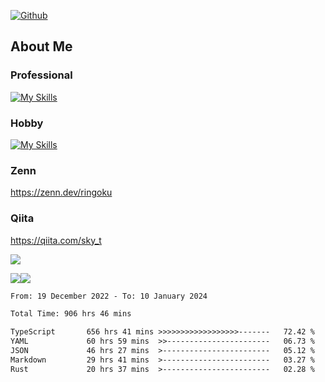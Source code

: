 [![Github](https://img.shields.io/github/followers/skyt-a?label=Follow&style=social)](https://github.com/skyt-a)

## About Me
### Professional
[![My Skills](https://skillicons.dev/icons?i=react,ts,js,nodejs,java,graphql,firebase,githubactions&theme=light)](https://skillicons.dev)
### Hobby
[![My Skills](https://skillicons.dev/icons?i=unity,rust,py&theme=light)](https://skillicons.dev)

### Zenn
https://zenn.dev/ringoku
### Qiita
https://qiita.com/sky_t


![](https://github-profile-summary-cards.vercel.app/api/cards/profile-details?username=skyt-a&theme=default)

![](https://github-profile-summary-cards.vercel.app/api/cards/repos-per-language?username=skyt-a&theme=default)![](https://github-profile-summary-cards.vercel.app/api/cards/stats?username=RinGoku&theme=default)

<!--START_SECTION:waka-->

```txt
From: 19 December 2022 - To: 10 January 2024

Total Time: 906 hrs 46 mins

TypeScript       656 hrs 41 mins >>>>>>>>>>>>>>>>>>-------   72.42 %
YAML             60 hrs 59 mins  >>-----------------------   06.73 %
JSON             46 hrs 27 mins  >------------------------   05.12 %
Markdown         29 hrs 41 mins  >------------------------   03.27 %
Rust             20 hrs 37 mins  >------------------------   02.28 %
```

<!--END_SECTION:waka-->
